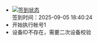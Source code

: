 - [![签到状态](https://github.com/p7wm/Cloud189-Actions/actions/workflows/main.yml/badge.svg?branch=main)](https://github.com/p7wm/Cloud189-Actions/actions/workflows/main.yml) <br> 签到时间：2025-09-05 18:40:24
- 开始执行帐号1
- 设备ID不存在，需要二次设备校验
